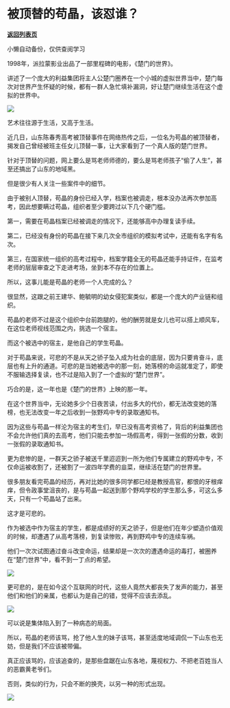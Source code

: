 # 被顶替的苟晶，该怼谁？

[**返回列表页**](/gzh/政事堂2019)

小懒自动备份，仅供查阅学习

1998年，派拉蒙影业出品了一部里程碑的电影，《楚门的世界》。

  

讲述了一个庞大的利益集团将主人公楚门圈养在一个小城的虚拟世界当中，楚门每次对世界产生怀疑的时候，都有一群人急忙填补漏洞，好让楚门继续生活在这个虚拟的世界中。

  

![](https://mmbiz.qpic.cn/mmbiz_jpg/rxhS23yu8cM4yvzSnzqxePVyBML53X5KLC4MlE6Eja9Ew1xlqoLJ4nLYnbCcmzhRtrwclXRWyK5FMBk6dLpNZQ/640?wx_fmt=jpeg)

  

艺术往往源于生活，又高于生活。

  

近几日，山东陈春秀高考被顶替事件在网络热传之后，一位名为苟晶的被顶替者，揭发自己曾经被班主任女儿顶替一事，让大家看到了一个真人版的楚门世界。

  

针对于顶替的问题，网上要么是骂老师师德的，要么是骂老师孩子“偷了人生”，甚至还搞出了山东的地域黑。

  

但是很少有人关注一些案件中的细节。

  

由于被别人顶替，苟晶的身份已经入学，档案也被调走，根本没办法再次参加高考，因此想要瞒过苟晶，组织者至少要跨过以下几个硬门槛。

  

第一，需要在苟晶档案已经被调走的情况下，还能够高中办理复读手续。

  

第二，已经没有身份的苟晶在接下来几次全市组织的模拟考试中，还能有名字有名次。

  

第三，在国家统一组织的高考过程中，档案学籍全无的苟晶还能手持证件，在监考老师的层层审查之下走进考场，坐到本不存在的位置上。

  

所以，这事儿能是苟晶的老师一个人完成的么？

  

很显然，这跟之前王建华、鲍毓明的幼女侵犯案类似，都是一个庞大的产业链和组织。

  

苟晶的老师不过是这个组织中台前跑腿的，他的酬劳就是女儿也可以搭上顺风车，在这位老师视线范围之内，挑选一个宿主。

  

而这个被选中的宿主，是他自己的学生苟晶。

  

对于苟晶来说，可悲的不是从天之骄子坠入成为社会的底层，因为只要肯奋斗，底层也有上升的通道。可悲的是当她被选中的那一刻，她落榜的命运就准定了，即使不服输选择复读，也不过是陷入到了一个虚拟的“楚门世界”。

  

巧合的是，这一年也是《楚门的世界》上映的那一年。

  

在这个世界当中，无论她多少个日夜苦读，付出多大的代价，都无法改变她的落榜，也无法改变一年之后收到一张野鸡中专的录取通知书。  

  

因为这些与苟晶一样沦为宿主的考生们，早已没有高考资格了，背后的利益集团也不会允许他们真的去高考，他们只能去参加一场假高考，得到一张假的分数，收到一张假的录取通知书。

  

更为悲惨的是，一群天之骄子被送千里迢迢到一所为他们专属建立的野鸡中专，不仅命运被收割了，还被割了一波四年学费的韭菜，继续活在楚门的世界里。

  

很多朋友看完苟晶的经历，再对比她的很多同学都已经是教授高官，都恨的牙根痒痒，但令政事堂沮丧的，是与苟晶一起送到那个野鸡学校的学生那么多，可这么多天，只有一个苟晶站了出来。

  

这才是可悲的。  

  

作为被选中作为宿主的学生，都是成绩好的天之骄子，但是他们在年少塑造价值观的时候，却遭遇了从高考落榜，到复读惨败，再到野鸡中专的连续车祸。

  

他们一次次试图通过奋斗改变命运，结果却是一次次的遭遇命运的毒打，被圈养在“楚门世界”中，看不到一丁点的希望。

  

![](https://mmbiz.qpic.cn/mmbiz_png/rxhS23yu8cM4yvzSnzqxePVyBML53X5KiayRsm0t82SpcjUwcxDiauZibFGsjsXcnwzKXWiacIeeA94j4hSwJYUxFA/640?wx_fmt=png)

  

更可悲的，是在如今这个互联网的时代，这些人竟然大都丧失了发声的能力，甚至他们和他们的亲属，也都认为是自己的错，觉得不应该去添乱。

  

![](https://mmbiz.qpic.cn/mmbiz_png/rxhS23yu8cM4yvzSnzqxePVyBML53X5KOCpXwtPKkticm4jjJaVaJasYFWhwhsialcQHtNxNc6TVjPBiaq3Wkpucg/640?wx_fmt=png)

  

可以说是集体陷入到了一种病态的局面。  

  

所以，苟晶的老师该骂，抢了他人生的妹子该骂，甚至适度地域调侃一下山东也无妨，但是我们不应该被带偏。

  

真正应该骂的，应该追查的，是那些盘踞在山东各地，蔑视权力、不把老百姓当人的恶霸黄老爷们。  

  

否则，类似的行为，只会不断的换壳，以另一种的形式出现。  

  

![](https://mmbiz.qpic.cn/mmbiz_jpg/rxhS23yu8cPp0iaKAfe0ZsWfgGcY72o9Nror8TicrtnlDsqzY7y4Kum4fM3X0FMEGlbvm9HvZUiaETSnLt4DHNLbQ/640?wx_fmt=jpeg)

